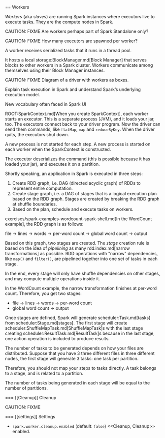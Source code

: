== Workers

*Workers* (aka *slaves*) are running Spark instances where executors live to execute tasks. They are the compute nodes in Spark.

CAUTION: FIXME Are workers perhaps part of Spark Standalone only?

CAUTION: FIXME How many executors are spawned per worker?

A worker receives serialized tasks that it runs in a thread pool.

It hosts a local storage:BlockManager.md[Block Manager] that serves blocks to other workers in a Spark cluster. Workers communicate among themselves using their Block Manager instances.

CAUTION: FIXME Diagram of a driver with workers as boxes.

Explain task execution in Spark and understand Spark’s underlying execution model.

New vocabulary often faced in Spark UI

ROOT:SparkContext.md[When you create SparkContext], each worker starts an executor. This is a separate process (JVM), and it loads your jar, too. The executors connect back to your driver program. Now the driver can send them commands, like `flatMap`, `map` and `reduceByKey`. When the driver quits, the executors shut down.

A new process is not started for each step. A new process is started on each worker when the SparkContext is constructed.

The executor deserializes the command (this is possible because it has loaded your jar), and executes it on a partition.

Shortly speaking, an application in Spark is executed in three steps:

1. Create RDD graph, i.e. DAG (directed acyclic graph) of RDDs to represent entire computation.
2. Create stage graph, i.e. a DAG of stages that is a logical execution plan based on the RDD graph. Stages are created by breaking the RDD graph at shuffle boundaries.
3. Based on the plan, schedule and execute tasks on workers.

exercises/spark-examples-wordcount-spark-shell.md[In the WordCount example], the RDD graph is as follows:

file -> lines -> words -> per-word count -> global word count -> output

Based on this graph, two stages are created. The *stage* creation rule is based on the idea of *pipelining* as many rdd:index.md[narrow transformations] as possible. RDD operations with "narrow" dependencies, like `map()` and `filter()`, are pipelined together into one set of tasks in each stage.

In the end, every stage will only have shuffle dependencies on other stages, and may compute multiple operations inside it.

In the WordCount example, the narrow transformation finishes at per-word count. Therefore, you get two stages:

* file -> lines -> words -> per-word count
* global word count -> output

Once stages are defined, Spark will generate scheduler:Task.md[tasks] from scheduler:Stage.md[stages]. The first stage will create scheduler:ShuffleMapTask.md[ShuffleMapTask]s with the last stage creating scheduler:ResultTask.md[ResultTask]s because in the last stage, one action operation is included to produce results.

The number of tasks to be generated depends on how your files are distributed. Suppose that you have 3 three different files in three different nodes, the first stage will generate 3 tasks: one task per partition.

Therefore, you should not map your steps to tasks directly. A task belongs to a stage, and is related to a partition.

The number of tasks being generated in each stage will be equal to the number of partitions.

=== [[Cleanup]] Cleanup

CAUTION: FIXME

=== [[settings]] Settings

* `spark.worker.cleanup.enabled` (default: `false`) <<Cleanup, Cleanup>> enabled.
